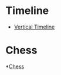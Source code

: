 ---
---

# Timeline

* [Vertical Timeline](carolinapowers.github.io/tiy-assignments/timeline/index.html)


# Chess

*[Chess](chessboard/index.html) 